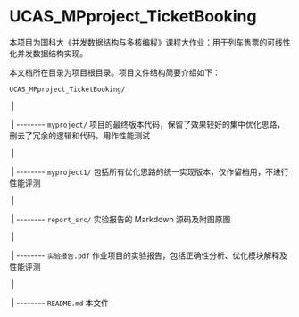 # UCAS_MPproject_TicketBooking
本项目为国科大《并发数据结构与多核编程》课程大作业：用于列车售票的可线性化并发数据结构实现。

本文档所在目录为项目根目录。项目文件结构简要介绍如下：

`UCAS_MPproject_TicketBooking/`

​	|

​	| -------- `myproject/`  项目的最终版本代码，保留了效果较好的集中优化思路，删去了冗余的逻辑和代码，用作性能测试

​	|

​	| -------- `myproject1/`  包括所有优化思路的统一实现版本，仅作留档用，不进行性能评测

​	|

​	| -------- `report_src/`  实验报告的 Markdown 源码及附图原图

​	|

​	| -------- `实验报告.pdf`  作业项目的实验报告，包括正确性分析、优化模块解释及性能评测

​	|

​	| -------- `README.md`  本文件
